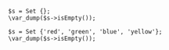 ```basic-usage.hack
$s = Set {};
\var_dump($s->isEmpty());

$s = Set {'red', 'green', 'blue', 'yellow'};
\var_dump($s->isEmpty());
```
